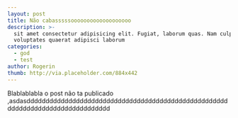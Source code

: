 ```yaml
---
layout: post
title: Não cabasssssooooooooooooooooooo
description: >-
  sit amet consectetur adipisicing elit. Fugiat, laborum quas. Nam culpa
  voluptates quaerat adipisci laborum
categories:
  - god
  - test
author: Rogerin
thumb: http://via.placeholder.com/884x442
---
```


Blablablabla o post não ta publicado ,asdasdddddddddddddddddddddddddddddddddddddddddddddddddddddddddddddddddddddddddddddddd